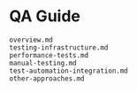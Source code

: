 # QA Guide

```{toctree}
overview.md
testing-infrastructure.md
performance-tests.md
manual-testing.md
test-automation-integration.md
other-approaches.md
```